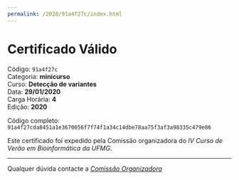 ```yaml
---
permalink: /2020/91a4f27c/index.html
---
```


# Certificado Válido

Código: `91a4f27c`<br>
Categoria: **minicurso**<br>
Curso: **Detecção de variantes**<br>
Data: **29/01/2020**<br>
Carga Horária: **4**<br>
Edição: **2020**<br>


Código completo: `91a4f27cda8451a1e3670056f7f74f1a34c14dbe78aa75f3af3a98335c479e86`


Este certificado foi expedido pela Comissão organizadora do *IV Curso de Verão em Bioinformática da UFMG*.

----

Qualquer dúvida contacte a [_Comissão Organizadora_](<mailto:cursobioinfoufmg@gmail.com$subject=[Certificados]>)

